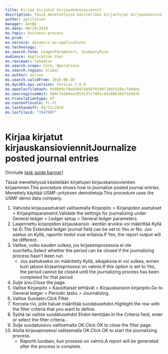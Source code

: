 ```yaml
---
title: Kirjaa kirjatut kirjauskansioviennit
description: Tässä menettelyssä käsitellään kirjattujen kirjauskansiovientien kirjaaminen.
author: aprilolson
manager: AnnBe
ms.date: 08/29/2018
ms.topic: business-process
ms.prod: ''
ms.service: dynamics-ax-applications
ms.technology: ''
ms.search.form: LedgerParameters, SysQueryForm
audience: Application User
ms.reviewer: twheeloc
ms.search.scope: Core, Operations
ms.search.region: Global
ms.author: aolson
ms.search.validFrom: 2016-06-30
ms.dyn365.ops.version: Version 7.0.0
ms.openlocfilehash: b50809cf9eb59475856f91d9f1ddfe28ecfd8de6
ms.sourcegitcommit: 9d4c7edd0ae2053c37c7d81cdd180b16bf3a9d3b
ms.translationtype: HT
ms.contentlocale: fi-FI
ms.lasthandoff: 05/15/2019
ms.locfileid: "1547907"
---
```

# <a name="journalize-posted-journal-entries"></a><span data-ttu-id="c5965-103">Kirjaa kirjatut kirjauskansioviennit</span><span class="sxs-lookup"><span data-stu-id="c5965-103">Journalize posted journal entries</span></span>

[!include [task guide banner](../../includes/task-guide-banner.md)]

<span data-ttu-id="c5965-104">Tässä menettelyssä käsitellään kirjattujen kirjauskansiovientien kirjaaminen.</span><span class="sxs-lookup"><span data-stu-id="c5965-104">This procedure shows how to journalize posted journal entries.</span></span> <span data-ttu-id="c5965-105">Menettely käyttää USMF-yrityksen demotietoja.</span><span class="sxs-lookup"><span data-stu-id="c5965-105">This procedure uses the USMF demo data company.</span></span>

1. <span data-ttu-id="c5965-106">Vahvista kirjausasetukset valitsemalla Kirjanpito > Kirjanpidon asetukset > Kirjanpitoparametrit.</span><span class="sxs-lookup"><span data-stu-id="c5965-106">Validate the settings for journalizing under General ledger > Ledger setup > General ledger parameters.</span></span>
2. <span data-ttu-id="c5965-107">Laajennettu kirjanpidon kirjauskansio -kentän arvoksi voi määrittää Kyllä tai Ei.</span><span class="sxs-lookup"><span data-stu-id="c5965-107">The Extended ledger journal field can be set to Yes or No.</span></span> <span data-ttu-id="c5965-108">Jos asetus on Kyllä, raportin tiedot ovat erilaisia.</span><span class="sxs-lookup"><span data-stu-id="c5965-108">If Yes, the report output will be different.</span></span>
3. <span data-ttu-id="c5965-109">Valitse, voiko kauden sulkea, jos kirjaamisprosessia ei ole suoritettu.</span><span class="sxs-lookup"><span data-stu-id="c5965-109">Select whether the period can be closed if the journalizing process hasn't been run.</span></span>
    * <span data-ttu-id="c5965-110">Jos asetukseksi on määritetty Kyllä, aikajaksoa ei voi sulkea, ennen kuin jakson kirjaamisprosessi on valmis.</span><span class="sxs-lookup"><span data-stu-id="c5965-110">If this option is set to Yes, the period cannot be closed until the journalizing process has been completed for that period.</span></span>  
4. <span data-ttu-id="c5965-111">Sulje sivu.</span><span class="sxs-lookup"><span data-stu-id="c5965-111">Close the page.</span></span>
5. <span data-ttu-id="c5965-112">Valitse Kirjanpito > Kausittaiset tehtävät > Kirjauskansion kirjanpito.</span><span class="sxs-lookup"><span data-stu-id="c5965-112">Go to General ledger > Periodic tasks > Journalizing.</span></span>
6. <span data-ttu-id="c5965-113">Valitse Suodatin.</span><span class="sxs-lookup"><span data-stu-id="c5965-113">Click Filter.</span></span>
7. <span data-ttu-id="c5965-114">Korosta rivi, jolle haluat määrittää suodatusehdot.</span><span class="sxs-lookup"><span data-stu-id="c5965-114">Highlight the row with the filter criteria that you want to define.</span></span>
8. <span data-ttu-id="c5965-115">Syötä tai valitse suodatusehdot Ehdot-kenttään.</span><span class="sxs-lookup"><span data-stu-id="c5965-115">In the Criteria field, enter or select the filter criteria..</span></span>
9. <span data-ttu-id="c5965-116">Sulje suodatussivu valitsemalla OK.</span><span class="sxs-lookup"><span data-stu-id="c5965-116">Click OK to close the filter page.</span></span>
10. <span data-ttu-id="c5965-117">Aloita kirjausprosessi valitsemalla OK.</span><span class="sxs-lookup"><span data-stu-id="c5965-117">Click OK to start the journalizing process.</span></span>
    * <span data-ttu-id="c5965-118">Raportti luodaan, kun prosessi on valmis.</span><span class="sxs-lookup"><span data-stu-id="c5965-118">A report will be generated after the process is complete.</span></span>  

